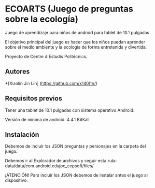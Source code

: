 # ECOARTS (Juego de preguntas sobre la ecología)

Juego de aprendizaje para niños de android para tablet de 10.1 pulgadas.

El objetivo principal del juego es hacer que los niños puedan aprender sobre el medio ambiente y la ecología de forma entretenida y divertida.

Proyecto de Centre d'Estudis Politécnics.

## Autores
*[Xiaolin Jin Lin] (https://github.com/x140l1n/)

## Requisitos previos
Tener una tablet de 10.1 pulgadas con sistema operativo Android.

Versión de mínima de android: 4.4.1 KitKat

## Instalación
Debemos de incluir los JSON preguntas y personajes en la carpeta del juego.

Debemos ir al Explorador de archivos y seguir esta ruta: data/data/com.android.edujoc_cepsoft/files/

¡ATENCIÓN!
Para incluir los JSON debemos de instalar antes el juego al dispositivo.
